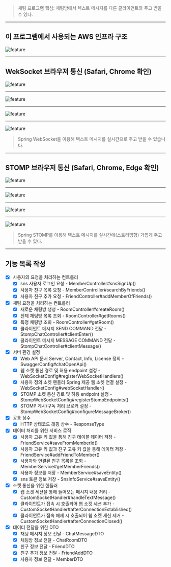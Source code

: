 > 채팅 프로그램 핵심: 채팅방에서 텍스트 메시지를 다른 클라이언트와 주고 받을 수 있다.

---

## 이 프로그램에서 사용되는 AWS 인프라 구조

![feature](../images/infra-aws-chat-app.png)

---

## WekSocket 브라우저 통신 (Safari, Chrome 확인)

![feature](../images/open-chat-room.png)

---

![feature](../images/communication-chat-room.png)

---

![feature](../images/exit-chat-room.png)

---

![feature](../images/server-chat-log.png)


> Spring WebSocket을 이용해 텍스트 메시지를 실시간으로 주고 받을 수 있습니다.

---

## STOMP 브라우저 통신 (Safari, Chrome, Edge 확인)

![feature](../images/notification-chat-room.png)

---

![feature](../images/create-chat-room.png)

---

![feature](../images/same-chat-room-communication.png)

---

![feature](../images/another-chat-room-communication.png)

> Spring STOMP를 이용해 텍스트 메시지를 실시간에(스트리밍형) 가깝게 주고 받을 수 있다.

---

## 기능 목록 작성

- [x] 사용자의 요청을 처리하는 컨트롤러
    - [x] sns 사용자 로그인 요청 - MemberController#snsSignUp()
    - [x] 사용자 친구 목록 요청 - MemberController#searchByFriends()
    - [x] 사용자 친구 추가 요청 - FriendController#addMemberOfFriends()
- [x] 채팅 요청을 처리하는 컨트롤러
    - [x] 새로운 채팅방 생성 - RoomController#createRoom()
    - [x] 전체 채팅방 목록 조회 - RoomController#getRooms()
    - [x] 특정 채팅방 조회 - RoomController#getRoom()
    - [x] 클라이언트 메시지 SEND COMMAND 전달 - StompChatController#clientEnter()
    - [x] 클라이언트 메시지 MESSAGE COMMAND 전달 - StompChatController#clientMessage()
- [x] 서버 환경 설정
    - [x] Web API 문서 Server, Contact, Info, License 정의 - SwaggerConfig#chatOpenApi()
    - [x] 웹 소켓 통신 경로 및 허용 endpoint 설정 - WebSocketConfig#registerWebSocketHandlers()
    - [x] 사용자 정의 소켓 핸들러 Spring 제공 웹 소켓 연결 설정 - WebSocketConfig#webSocketHandler()
    - [x] STOMP 소켓 통신 경로 및 허용 endpoint 설정 - StompWebSocketConfig#registerStompEndpoints()
    - [x] STOMP 게시/구독 처리 브로커 설정 - StompWebSocketConfig#configureMessageBroker()
- [x] 공통 상수
    - [x] HTTP 상태코드 래핑 상수 - ResponseType
- [x] 데이터 처리를 위한 서비스 로직
    - [x] 사용자 고유 키 값을 통해 친구 테이블 데이터 저장 - FriendService#saveFromMemberId()
    - [x] 사용자 고유 키 값과 친구 고유 키 값을 통해 데이터 저장 - FriendService#addFriendToMember()
    - [x] 사용자와 연결된 친구 목록을 조회 - MemberService#getMemberFriends()
    - [x] 사용자 정보를 저장 - MemberService#saveEntity()
    - [x] sns 토큰 정보 저장 - SnsInfoService#saveEntity()
- [x] 소켓 통신을 위한 핸들러
    - [x] 웹 소켓 세션을 통해 들어오는 메시지 내용 처리 - CustomSocketHandler#handleTextMessage()
    - [x] 클라이언트가 접속 시 호출되어 웹 소켓 세션 추가 - CustomSocketHandler#afterConnectionEstablished()
    - [x] 클라이언트가 접속 해제 시 호출되어 웹 소켓 세션 제거 - CustomSocketHandler#afterConnectionClosed()
- [x] 데이터 전달을 위한 DTO
    - [x] 채팅 메시지 정보 전달 - ChatMessageDTO
    - [x] 채팅방 정보 전달 - ChatRoomDTO
    - [x] 친구 정보 전달 - FriendDTO
    - [x] 친구 추가 정보 전달 - FriendAddDTO
    - [x] 사용자 정보 전달 - MemberDTO
